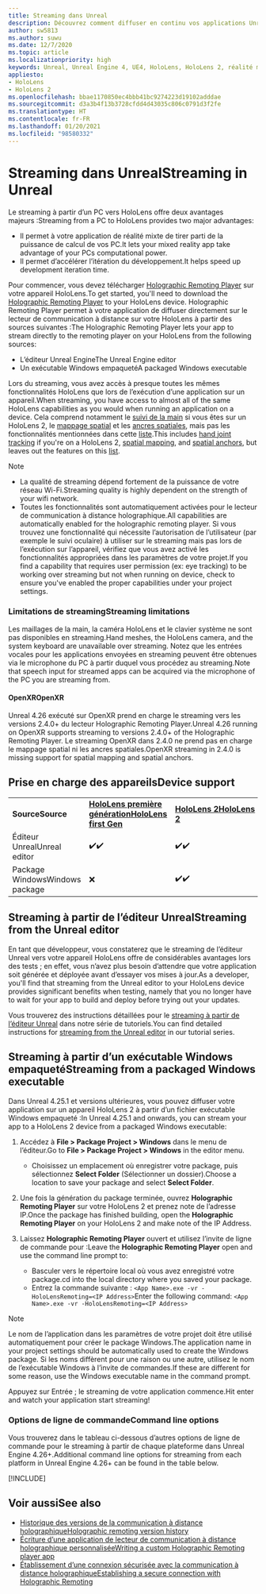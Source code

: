 ```yaml
---
title: Streaming dans Unreal
description: Découvrez comment diffuser en continu vos applications Unreal vers HoloLens 2, y compris les limitations et les options de ligne de commande pour le streaming.
author: sw5813
ms.author: suwu
ms.date: 12/7/2020
ms.topic: article
ms.localizationpriority: high
keywords: Unreal, Unreal Engine 4, UE4, HoloLens, HoloLens 2, réalité mixte, tutoriel, streaming, PC, application de communication à distance holographique, holographic remoting player, documentation, casque de réalité mixte, casque windows mixed reality, casque de réalité virtuelle
appliesto:
- HoloLens
- HoloLens 2
ms.openlocfilehash: bbae1170850ec4bbb41bc9274223d19102adddae
ms.sourcegitcommit: d3a3b4f13b3728cfdd4d43035c806c0791d3f2fe
ms.translationtype: HT
ms.contentlocale: fr-FR
ms.lasthandoff: 01/20/2021
ms.locfileid: "98580332"
---
```

# <a name="streaming-in-unreal"></a><span data-ttu-id="fba45-104">Streaming dans Unreal</span><span class="sxs-lookup"><span data-stu-id="fba45-104">Streaming in Unreal</span></span>

<span data-ttu-id="fba45-105">Le streaming à partir d’un PC vers HoloLens offre deux avantages majeurs :</span><span class="sxs-lookup"><span data-stu-id="fba45-105">Streaming from a PC to HoloLens provides two major advantages:</span></span> 
* <span data-ttu-id="fba45-106">Il permet à votre application de réalité mixte de tirer parti de la puissance de calcul de vos PC.</span><span class="sxs-lookup"><span data-stu-id="fba45-106">It lets your mixed reality app take advantage of your PCs computational power.</span></span> 
* <span data-ttu-id="fba45-107">Il permet d’accélérer l’itération du développement.</span><span class="sxs-lookup"><span data-stu-id="fba45-107">It helps speed up development iteration time.</span></span> 

<span data-ttu-id="fba45-108">Pour commencer, vous devez télécharger [Holographic Remoting Player](../platform-capabilities-and-apis/holographic-remoting-player.md) sur votre appareil HoloLens.</span><span class="sxs-lookup"><span data-stu-id="fba45-108">To get started, you'll need to download the [Holographic Remoting Player](../platform-capabilities-and-apis/holographic-remoting-player.md) to your HoloLens device.</span></span> <span data-ttu-id="fba45-109">Holographic Remoting Player permet à votre application de diffuser directement sur le lecteur de communication à distance sur votre HoloLens à partir des sources suivantes :</span><span class="sxs-lookup"><span data-stu-id="fba45-109">The Holographic Remoting Player lets your app to stream  directly to the remoting player on your HoloLens from the following sources:</span></span>

* <span data-ttu-id="fba45-110">L’éditeur Unreal Engine</span><span class="sxs-lookup"><span data-stu-id="fba45-110">The Unreal Engine editor</span></span>
* <span data-ttu-id="fba45-111">Un exécutable Windows empaqueté</span><span class="sxs-lookup"><span data-stu-id="fba45-111">A packaged Windows executable</span></span> 

<span data-ttu-id="fba45-112">Lors du streaming, vous avez accès à presque toutes les mêmes fonctionnalités HoloLens que lors de l’exécution d’une application sur un appareil.</span><span class="sxs-lookup"><span data-stu-id="fba45-112">When streaming, you have access to almost all of the same HoloLens capabilities as you would when running an application on a device.</span></span> <span data-ttu-id="fba45-113">Cela comprend notamment le [suivi de la main](unreal-hand-tracking.md) si vous êtes sur un HoloLens 2, le [mappage spatial](unreal-spatial-mapping.md) et les [ancres spatiales](unreal-spatial-anchors.md), mais pas les fonctionnalités mentionnées dans cette [liste](../platform-capabilities-and-apis/holographic-remoting-troubleshooting.md).</span><span class="sxs-lookup"><span data-stu-id="fba45-113">This includes [hand joint tracking](unreal-hand-tracking.md) if you're on a HoloLens 2, [spatial mapping](unreal-spatial-mapping.md), and [spatial anchors](unreal-spatial-anchors.md), but leaves out the features on this [list](../platform-capabilities-and-apis/holographic-remoting-troubleshooting.md).</span></span> 

> [!NOTE]
> * <span data-ttu-id="fba45-114">La qualité de streaming dépend fortement de la puissance de votre réseau Wi-Fi.</span><span class="sxs-lookup"><span data-stu-id="fba45-114">Streaming quality is highly dependent on the strength of your wifi network.</span></span>
> * <span data-ttu-id="fba45-115">Toutes les fonctionnalités sont automatiquement activées pour le lecteur de communication à distance holographique.</span><span class="sxs-lookup"><span data-stu-id="fba45-115">All capabilities are automatically enabled for the holographic remoting player.</span></span> <span data-ttu-id="fba45-116">Si vous trouvez une fonctionnalité qui nécessite l’autorisation de l’utilisateur (par exemple le suivi oculaire) à utiliser sur le streaming mais pas lors de l’exécution sur l’appareil, vérifiez que vous avez activé les fonctionnalités appropriées dans les paramètres de votre projet.</span><span class="sxs-lookup"><span data-stu-id="fba45-116">If you find a capability that requires user permission (ex: eye tracking) to be working over streaming but not when running on device, check to ensure you've enabled the proper capabilities under your project settings.</span></span>

### <a name="streaming-limitations"></a><span data-ttu-id="fba45-117">Limitations de streaming</span><span class="sxs-lookup"><span data-stu-id="fba45-117">Streaming limitations</span></span>

<span data-ttu-id="fba45-118">Les maillages de la main, la caméra HoloLens et le clavier système ne sont pas disponibles en streaming.</span><span class="sxs-lookup"><span data-stu-id="fba45-118">Hand meshes, the HoloLens camera, and the system keyboard are unavailable over streaming.</span></span> <span data-ttu-id="fba45-119">Notez que les entrées vocales pour les applications envoyées en streaming peuvent être obtenues via le microphone du PC à partir duquel vous procédez au streaming.</span><span class="sxs-lookup"><span data-stu-id="fba45-119">Note that speech input for streamed apps can be acquired via the microphone of the PC you are streaming from.</span></span>

#### <a name="openxr"></a><span data-ttu-id="fba45-120">OpenXR</span><span class="sxs-lookup"><span data-stu-id="fba45-120">OpenXR</span></span>

<span data-ttu-id="fba45-121">Unreal 4.26 exécuté sur OpenXR prend en charge le streaming vers les versions 2.4.0+ du lecteur Holographic Remoting Player.</span><span class="sxs-lookup"><span data-stu-id="fba45-121">Unreal 4.26 running on OpenXR supports streaming to versions 2.4.0+ of the Holographic Remoting Player.</span></span> <span data-ttu-id="fba45-122">Le streaming OpenXR dans 2.4.0 ne prend pas en charge le mappage spatial ni les ancres spatiales.</span><span class="sxs-lookup"><span data-stu-id="fba45-122">OpenXR streaming in 2.4.0 is missing support for spatial mapping and spatial anchors.</span></span> 

## <a name="device-support"></a><span data-ttu-id="fba45-123">Prise en charge des appareils</span><span class="sxs-lookup"><span data-stu-id="fba45-123">Device support</span></span>

<table>
    <colgroup>
    <col width="33%" />
    <col width="33%" />
    <col width="33%" />
    </colgroup>
    <tr>
        <td><span data-ttu-id="fba45-124"><strong>Source</strong></span><span class="sxs-lookup"><span data-stu-id="fba45-124"><strong>Source</strong></span></span></td>
        <td><span data-ttu-id="fba45-125"><a href="/hololens/hololens1-hardware"><strong>HoloLens première génération</strong></a></span><span class="sxs-lookup"><span data-stu-id="fba45-125"><a href="/hololens/hololens1-hardware"><strong>HoloLens first Gen</strong></a></span></span></td>
        <td><span data-ttu-id="fba45-126"><a href="https://www.microsoft.com/hololens/hardware"><strong>HoloLens 2</strong></a></span><span class="sxs-lookup"><span data-stu-id="fba45-126"><a href="https://www.microsoft.com/hololens/hardware"><strong>HoloLens 2</strong></a></span></span></td>
        <td><span data-ttu-id="fba45-127"><strong>Casques immersifs</strong></span><span class="sxs-lookup"><span data-stu-id="fba45-127"><strong>Immersive Headsets</strong></span></span></td>
    </tr>
     <tr>
        <td><span data-ttu-id="fba45-128">Éditeur Unreal</span><span class="sxs-lookup"><span data-stu-id="fba45-128">Unreal editor</span></span></td>
        <td><span data-ttu-id="fba45-129">✔️</span><span class="sxs-lookup"><span data-stu-id="fba45-129">✔️</span></span></td>
        <td><span data-ttu-id="fba45-130">✔️</span><span class="sxs-lookup"><span data-stu-id="fba45-130">✔️</span></span></td>
        <td>❌</td>
    </tr>
    <tr>
        <td><span data-ttu-id="fba45-131">Package Windows</span><span class="sxs-lookup"><span data-stu-id="fba45-131">Windows package</span></span></td>
        <td>❌</td>
        <td><span data-ttu-id="fba45-132">✔️</span><span class="sxs-lookup"><span data-stu-id="fba45-132">✔️</span></span></td>
        <td>❌</td>
    </tr>

</table>

## <a name="streaming-from-the-unreal-editor"></a><span data-ttu-id="fba45-133">Streaming à partir de l’éditeur Unreal</span><span class="sxs-lookup"><span data-stu-id="fba45-133">Streaming from the Unreal editor</span></span>

<span data-ttu-id="fba45-134">En tant que développeur, vous constaterez que le streaming de l’éditeur Unreal vers votre appareil HoloLens offre de considérables avantages lors des tests ; en effet, vous n’avez plus besoin d’attendre que votre application soit générée et déployée avant d’essayer vos mises à jour.</span><span class="sxs-lookup"><span data-stu-id="fba45-134">As a developer, you'll find that streaming from the Unreal editor to your HoloLens device provides significant benefits when testing, namely that you no longer have to wait for your app to build and deploy before trying out your updates.</span></span>

<span data-ttu-id="fba45-135">Vous trouverez des instructions détaillées pour le [streaming à partir de l’éditeur Unreal](tutorials/unreal-uxt-ch6.md#device-only-streaming) dans notre série de tutoriels.</span><span class="sxs-lookup"><span data-stu-id="fba45-135">You can find detailed instructions for [streaming from the Unreal editor](tutorials/unreal-uxt-ch6.md#device-only-streaming) in our tutorial series.</span></span>

## <a name="streaming-from-a-packaged-windows-executable"></a><span data-ttu-id="fba45-136">Streaming à partir d’un exécutable Windows empaqueté</span><span class="sxs-lookup"><span data-stu-id="fba45-136">Streaming from a packaged Windows executable</span></span>

<span data-ttu-id="fba45-137">Dans Unreal 4.25.1 et versions ultérieures, vous pouvez diffuser votre application sur un appareil HoloLens 2 à partir d’un fichier exécutable Windows empaqueté :</span><span class="sxs-lookup"><span data-stu-id="fba45-137">In Unreal 4.25.1 and onwards, you can stream your app to a HoloLens 2 device from a packaged Windows executable:</span></span> 

1. <span data-ttu-id="fba45-138">Accédez à **File > Package Project > Windows** dans le menu de l’éditeur.</span><span class="sxs-lookup"><span data-stu-id="fba45-138">Go to **File > Package Project > Windows** in the editor menu.</span></span> 
    * <span data-ttu-id="fba45-139">Choisissez un emplacement où enregistrer votre package, puis sélectionnez **Select Folder** (Sélectionner un dossier).</span><span class="sxs-lookup"><span data-stu-id="fba45-139">Choose a location to save your package and select **Select Folder**.</span></span>

2. <span data-ttu-id="fba45-140">Une fois la génération du package terminée, ouvrez **Holographic Remoting Player** sur votre HoloLens 2 et prenez note de l’adresse IP.</span><span class="sxs-lookup"><span data-stu-id="fba45-140">Once the package has finished building, open the **Holographic Remoting Player** on your HoloLens 2 and make note of the IP Address.</span></span> 
3. <span data-ttu-id="fba45-141">Laissez **Holographic Remoting Player** ouvert et utilisez l’invite de ligne de commande pour :</span><span class="sxs-lookup"><span data-stu-id="fba45-141">Leave the **Holographic Remoting Player** open and use the command line prompt to:</span></span> 
    * <span data-ttu-id="fba45-142">Basculer vers le répertoire local où vous avez enregistré votre package.</span><span class="sxs-lookup"><span data-stu-id="fba45-142">cd into the local directory where you saved your package.</span></span>
    * <span data-ttu-id="fba45-143">Entrez la commande suivante : `<App Name>.exe -vr -HoloLensRemoting=<IP Address>`</span><span class="sxs-lookup"><span data-stu-id="fba45-143">Enter the following command: `<App Name>.exe -vr -HoloLensRemoting=<IP Address>`</span></span>

> [!NOTE]
> <span data-ttu-id="fba45-144">Le nom de l’application dans les paramètres de votre projet doit être utilisé automatiquement pour créer le package Windows.</span><span class="sxs-lookup"><span data-stu-id="fba45-144">The application name in your project settings should be automatically used to create the Windows package.</span></span> <span data-ttu-id="fba45-145">Si les noms diffèrent pour une raison ou une autre, utilisez le nom de l’exécutable Windows à l’invite de commandes.</span><span class="sxs-lookup"><span data-stu-id="fba45-145">If these are different for some reason, use the Windows executable name in the command prompt.</span></span>

<span data-ttu-id="fba45-146">Appuyez sur Entrée ; le streaming de votre application commence.</span><span class="sxs-lookup"><span data-stu-id="fba45-146">Hit enter and watch your application start streaming!</span></span>

### <a name="command-line-options"></a><span data-ttu-id="fba45-147">Options de ligne de commande</span><span class="sxs-lookup"><span data-stu-id="fba45-147">Command line options</span></span>

<span data-ttu-id="fba45-148">Vous trouverez dans le tableau ci-dessous d’autres options de ligne de commande pour le streaming à partir de chaque plateforme dans Unreal Engine 4.26+.</span><span class="sxs-lookup"><span data-stu-id="fba45-148">Additional command line options for streaming from each platform in Unreal Engine 4.26+ can be found in the table below.</span></span> 

[!INCLUDE[](includes/tabs-streaming-args.md)]

## <a name="see-also"></a><span data-ttu-id="fba45-149">Voir aussi</span><span class="sxs-lookup"><span data-stu-id="fba45-149">See also</span></span>

* [<span data-ttu-id="fba45-150">Historique des versions de la communication à distance holographique</span><span class="sxs-lookup"><span data-stu-id="fba45-150">Holographic remoting version history</span></span>](../platform-capabilities-and-apis/holographic-remoting-version-history.md)
* [<span data-ttu-id="fba45-151">Écriture d’une application de lecteur de communication à distance holographique personnalisée</span><span class="sxs-lookup"><span data-stu-id="fba45-151">Writing a custom Holographic Remoting player app</span></span>](../platform-capabilities-and-apis/holographic-remoting-create-player.md)
* [<span data-ttu-id="fba45-152">Établissement d’une connexion sécurisée avec la communication à distance holographique</span><span class="sxs-lookup"><span data-stu-id="fba45-152">Establishing a secure connection with Holographic Remoting</span></span>](../platform-capabilities-and-apis/holographic-remoting-secure-connection.md)
